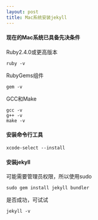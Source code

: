 ```yaml
---
layout: post
title: Mac系统安装jekyll
---
```


#### 现在的Mac系统已具备先决条件

Ruby2.4.0或更高版本

~~~
ruby -v
~~~

RubyGems组件

~~~
gem -v
~~~

GCC和Make

~~~
gcc -v
g++ -v
make -v
~~~

#### 安装命令行工具

~~~
xcode-select --install
~~~

#### 安装jekyll

可能需要管理员权限，所以使用sudo

~~~
sudo gem install jekyll bundler
~~~

是否成功，可试试

~~~
jekyll -v
~~~
